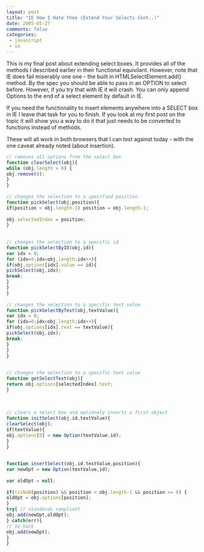```yaml
---
layout: post
title: "IE How I Hate thee (Extend Your Selects Cont..)"
date: 2005-05-27
comments: false
categories:
 - javascript
 - ie
---
```

This is my final post about extending select boxes. It provides all of the
methods I described earlier in their functional equivilant. However, note that
IE does fail miserably one one - the built in HTMLSelectElement.add() method.
By the spec you should be able to pass in an OPTION to select before. However,
if you try that with IE it will crash. You can only append Options to the end
of a select element by default in IE.  
  
If you need the functionality to insert elements anywhere into a SELECT box in
IE I leave that task for you to finish. If you look at my first post on the
topic it will show you a way to do it that just needs to be converted to
functions instead of methods.  
  
These will all work in both browsers that I can test against today - with the
one caveat already noted (about insertion).  
  
```js  
// removes all options from the select box  
function clearSelect(obj){  
while (obj.length > 0) {  
obj.remove(0);  
}  
}  
  
// changes the selection to a specified position  
function pickSelect(obj,position){  
if(position > obj.length-1) position = obj.length-1;  
  
obj.selectedIndex = position;  
}  
  
  
// changes the selection to a specific id  
function pickSelectByID(obj,id){  
var idx = 0;  
for (idx=0;idx<obj.length;idx++){  
if(obj.options[idx].value == id){  
pickSelect(obj,idx);  
break;  
}  
}  
}  
  
// changes the selection to a specific text value  
function pickSelectByText(obj,textValue){  
var idx = 0;  
for (idx=0;idx<obj.length;idx++){  
if(obj.options[idx].text == textValue){  
pickSelect(obj,idx);  
break;  
}  
}  
}  
  
  
// changes the selection to a specific text value  
function getSelectText(obj){  
return obj.options[selectedIndex].text;  
}  
  
  
  
// clears a select box and optionaly inserts a first object  
function initSelect(obj,id,textValue){  
clearSelect(obj);  
if(textValue){  
obj.options[0] = new Option(textValue,id);  
}  
}  
  
  
function insertSelect(obj,id,textValue,position){  
var newOpt = new Option(textValue,id);  
  
var oldOpt = null;  
  
if(!isNaN(position) && position < obj.length-1 && position >= 0) {  
oldOpt = obj.options[position];  
}  
try{ // standards compliant  
obj.add(newOpt,oldOpt);  
} catch(err){  
// ie hack  
obj.add(newOpt);  
}  
}  
```


